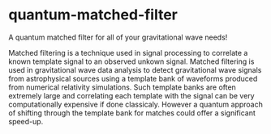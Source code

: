 # quantum-matched-filter
A quantum matched filter for all of your gravitational wave needs!


Matched filtering is a technique used in signal processing to correlate a known template signal to an observed unkown signal. Matched filtering is used in gravitational wave data analysis to detect gravitational wave signals from astrophysical sources using a template bank of waveforms produced from numerical relativity simulations. Such template banks are often extremely large and correlating each template with the signal can be very computationally expensive if done classicaly. However a quantum approach of shifting through the template bank for matches could offer a significant speed-up. 
